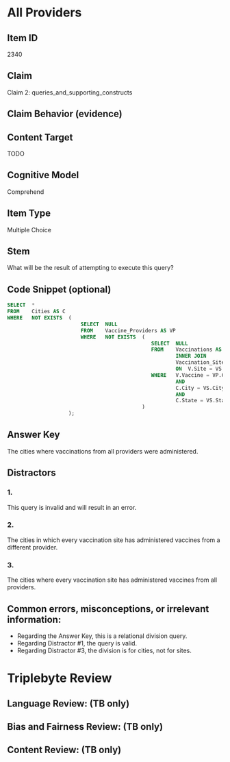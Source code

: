 # All Providers

## Item ID
2340

## Claim
Claim 2: queries_and_supporting_constructs

## Claim Behavior (evidence)

## Content Target
TODO

## Cognitive Model
Comprehend

## Item Type
Multiple Choice

## Stem
What will be the result of attempting to execute this query?

## Code Snippet (optional)
```SQL
SELECT  *
FROM    Cities AS C
WHERE   NOT EXISTS  (
						SELECT  NULL
						FROM    Vaccine_Providers AS VP
						WHERE   NOT EXISTS  (
											   SELECT  NULL
											   FROM    Vaccinations AS V 
													   INNER JOIN 
													   Vaccination_Sites AS VS
													   ON  V.Site = VS.Site
											   WHERE   V.Vaccine = VP.Company 
													   AND 
													   C.City = VS.City
													   AND 
													   C.State = VS.State
											)
					);
```

## Answer Key
The cities where vaccinations from all providers were administered.

## Distractors
### 1.
This query is invalid and will result in an error.

### 2.
The cities in which every vaccination site has administered vaccines from a different provider.

### 3.
The cities where every vaccination site has administered vaccines from all providers.

## Common errors, misconceptions, or irrelevant information:
- Regarding the Answer Key, this is a relational division query.
- Regarding Distractor #1, the query is valid.
- Regarding Distractor #3, the division is for cities, not for sites.

# Triplebyte Review


## Language Review: (TB only)


## Bias and Fairness Review: (TB only)


## Content Review: (TB only)

